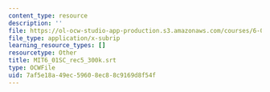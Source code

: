 ```yaml
---
content_type: resource
description: ''
file: https://ol-ocw-studio-app-production.s3.amazonaws.com/courses/6-01sc-introduction-to-electrical-engineering-and-computer-science-i-spring-2011/7af5e18a49ec59608ec88c9169d8f54f_MIT6_01SC_rec5_300k.vtt
file_type: application/x-subrip
learning_resource_types: []
resourcetype: Other
title: MIT6_01SC_rec5_300k.srt
type: OCWFile
uid: 7af5e18a-49ec-5960-8ec8-8c9169d8f54f
---
```

